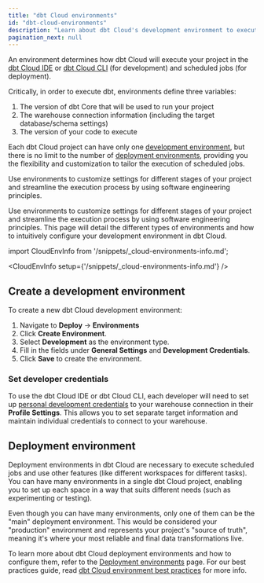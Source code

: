```yaml
---
title: "dbt Cloud environments"
id: "dbt-cloud-environments"
description: "Learn about dbt Cloud's development environment to execute your project in the IDE"
pagination_next: null
---
```


An environment determines how dbt Cloud will execute your project in the [dbt Cloud IDE](/docs/cloud/dbt-cloud-ide/develop-in-the-cloud) or [dbt Cloud CLI](/docs/cloud/cloud-cli-installation) (for development) and scheduled jobs (for deployment).

Critically, in order to execute dbt, environments define three variables:

1. The version of dbt Core that will be used to run your project
2. The warehouse connection information (including the target database/schema settings)
3. The version of your code to execute

Each dbt Cloud project can have only one [development environment](#create-a-development-environment), but there is no limit to the number of [deployment environments](/docs/deploy/deploy-environments), providing you the flexibility and customization to tailor the execution of scheduled jobs. 

Use environments to customize settings for different stages of your project and streamline the execution process by using software engineering principles. 

<Lightbox src="/img/dbt-env.png" width="90%" title="dbt Cloud environment hierarchy showing projects, environments, connections, and orchestration jobs." />

Use environments to customize settings for different stages of your project and streamline the execution process by using software engineering principles. This page will detail the different types of environments and how to intuitively configure your development environment in dbt Cloud. 

import CloudEnvInfo from '/snippets/_cloud-environments-info.md';

<CloudEnvInfo setup={'/snippets/_cloud-environments-info.md'} />


## Create a development environment

To create a new dbt Cloud development environment:

1. Navigate to **Deploy** -> **Environments** 
2. Click **Create Environment**.
3. Select **Development** as the environment type.
4. Fill in the fields under **General Settings** and **Development Credentials**.
5. Click **Save** to create the environment.

### Set developer credentials

To use the dbt Cloud IDE or dbt Cloud CLI, each developer will need to set up [personal development credentials](/docs/cloud/dbt-cloud-ide/develop-in-the-cloud#get-started-with-the-cloud-ide) to your warehouse connection in their **Profile Settings**. This allows you to set separate target information and maintain individual credentials to connect to your warehouse.

<Lightbox src="/img/docs/dbt-cloud/refresh-ide/new-environment-fields.png" width="85%" height="100" title="Creating a development environment"/>

## Deployment environment

Deployment environments in dbt Cloud are necessary to execute scheduled jobs and use other features (like different workspaces for different tasks). You can have many environments in a single dbt Cloud project, enabling you to set up each space in a way that suits different needs (such as experimenting or testing).

Even though you can have many environments, only one of them can be the "main" deployment environment. This would be considered your "production" environment and represents your project's "source of truth", meaning it's where your most reliable and final data transformations live.


To learn more about dbt Cloud deployment environments and how to configure them, refer to the [Deployment environments](/docs/deploy/deploy-environments) page. For our best practices guide, read [dbt Cloud environment best practices](/guides/set-up-ci) for more info.
